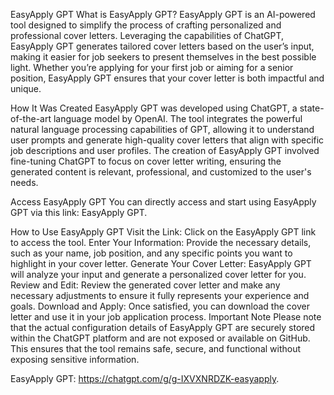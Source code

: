 EasyApply GPT
What is EasyApply GPT?
EasyApply GPT is an AI-powered tool designed to simplify the process of crafting personalized and professional cover letters. Leveraging the capabilities of ChatGPT, EasyApply GPT generates tailored cover letters based on the user’s input, making it easier for job seekers to present themselves in the best possible light. Whether you’re applying for your first job or aiming for a senior position, EasyApply GPT ensures that your cover letter is both impactful and unique.

How It Was Created
EasyApply GPT was developed using ChatGPT, a state-of-the-art language model by OpenAI. The tool integrates the powerful natural language processing capabilities of GPT, allowing it to understand user prompts and generate high-quality cover letters that align with specific job descriptions and user profiles. The creation of EasyApply GPT involved fine-tuning ChatGPT to focus on cover letter writing, ensuring the generated content is relevant, professional, and customized to the user's needs.

Access EasyApply GPT
You can directly access and start using EasyApply GPT via this link: EasyApply GPT.

How to Use EasyApply GPT
Visit the Link: Click on the EasyApply GPT link to access the tool.
Enter Your Information: Provide the necessary details, such as your name, job position, and any specific points you want to highlight in your cover letter.
Generate Your Cover Letter: EasyApply GPT will analyze your input and generate a personalized cover letter for you.
Review and Edit: Review the generated cover letter and make any necessary adjustments to ensure it fully represents your experience and goals.
Download and Apply: Once satisfied, you can download the cover letter and use it in your job application process.
Important Note
Please note that the actual configuration details of EasyApply GPT are securely stored within the ChatGPT platform and are not exposed or available on GitHub. This ensures that the tool remains safe, secure, and functional without exposing sensitive information.

EasyApply GPT: https://chatgpt.com/g/g-IXVXNRDZK-easyapply.

